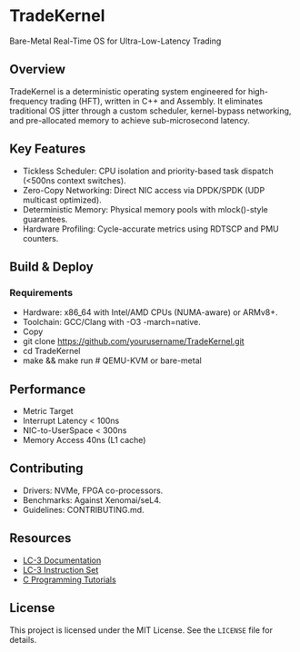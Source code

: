 # TradeKernel
Bare-Metal Real-Time OS for Ultra-Low-Latency Trading

## Overview
TradeKernel is a deterministic operating system engineered for high-frequency trading (HFT), written in C++ and Assembly. It eliminates traditional OS jitter through a custom scheduler, kernel-bypass networking, and pre-allocated memory to achieve sub-microsecond latency.

## Key Features
* Tickless Scheduler: CPU isolation and priority-based task dispatch (<500ns context switches).
* Zero-Copy Networking: Direct NIC access via DPDK/SPDK (UDP multicast optimized).
* Deterministic Memory: Physical memory pools with mlock()-style guarantees.
* Hardware Profiling: Cycle-accurate metrics using RDTSCP and PMU counters.
  
## Build & Deploy
### Requirements
* Hardware: x86_64 with Intel/AMD CPUs (NUMA-aware) or ARMv8+.
* Toolchain: GCC/Clang with -O3 -march=native.
* Copy
* git clone https://github.com/yourusername/TradeKernel.git  
* cd TradeKernel  
* make && make run  # QEMU-KVM or bare-metal  

## Performance
* Metric	Target
* Interrupt Latency	< 100ns
* NIC-to-UserSpace	< 300ns
* Memory Access	40ns (L1 cache)

## Contributing

* Drivers: NVMe, FPGA co-processors.
* Benchmarks: Against Xenomai/seL4.
* Guidelines: CONTRIBUTING.md.

## Resources
- [LC-3 Documentation](docs/lc3.md)
- [LC-3 Instruction Set](docs/lc3_instruction_set.md)
- [C Programming Tutorials](docs/c_programming_tutorials.md)

## License

This project is licensed under the MIT License. See the `LICENSE` file for details.
